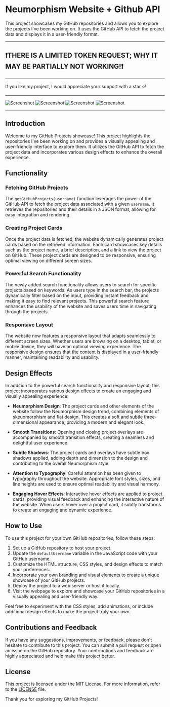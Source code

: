 # Neumorphism Website + Github API

This project showcases my GitHub repositories and allows you to explore the projects I've been working on. It uses the GitHub API to fetch the project data and displays it in a user-friendly format.

---

❗THERE IS A LIMITED TOKEN REQUEST; WHY IT MAY BE PARTIALLY NOT WORKING!❗
---
---


If you like my project, I would appreciate your support with a star ⭐!

---

![Screenshot](https://github.com/SchBenedikt/schbenedikt.github.io/assets/137323528/3d4b79a6-3859-4af6-b63b-3b5890c9c2de)
![Screenshot](https://github.com/SchBenedikt/schbenedikt.github.io/assets/137323528/94c3e630-6d8b-4f80-bba5-069d457952c8)
![Screenshot](https://github.com/SchBenedikt/schbenedikt.github.io/assets/137323528/df05abab-f7b5-4aa8-a0b7-d6d9023a1cc1)
![Screenshot](https://github.com/SchBenedikt/schbenedikt.github.io/assets/137323528/1375b76a-9b28-4822-9ebb-b60bc445f20b)


---

## Introduction

Welcome to my GitHub Projects showcase! This project highlights the repositories I've been working on and provides a visually appealing and user-friendly interface to explore them. It utilizes the GitHub API to fetch the project data and incorporates various design effects to enhance the overall experience.

## Functionality

### Fetching GitHub Projects

The `getGitHubProjects(username)` function leverages the power of the GitHub API to fetch the project data associated with a given `username`. It retrieves the repositories and their details in a JSON format, allowing for easy integration and rendering.

### Creating Project Cards

Once the project data is fetched, the website dynamically generates project cards based on the retrieved information. Each card showcases key details such as the project name, a brief description, and a link to view the project on GitHub. These project cards are designed to be responsive, ensuring optimal viewing on different screen sizes.

### Powerful Search Functionality

The newly added search functionality allows users to search for specific projects based on keywords. As users type in the search bar, the projects dynamically filter based on the input, providing instant feedback and making it easy to find relevant projects. This powerful search feature enhances the usability of the website and saves users time in navigating through the projects.

### Responsive Layout

The website now features a responsive layout that adapts seamlessly to different screen sizes. Whether users are browsing on a desktop, tablet, or mobile device, they will have an optimal viewing experience. The responsive design ensures that the content is displayed in a user-friendly manner, maintaining readability and usability.

## Design Effects

In addition to the powerful search functionality and responsive layout, this project incorporates various design effects to create an engaging and visually appealing experience:

- **Neumorphism Design**: The project cards and other elements of the website follow the Neumorphism design trend, combining elements of skeuomorphism and flat design. This creates a soft and subtle three-dimensional appearance, providing a modern and elegant look.

- **Smooth Transitions**: Opening and closing project overlays are accompanied by smooth transition effects, creating a seamless and delightful user experience.

- **Subtle Shadows**: The project cards and overlays have subtle box shadows applied, adding depth and dimension to the design and contributing to the overall Neumorphism style.

- **Attention to Typography**: Careful attention has been given to typography throughout the website. Appropriate font styles, sizes, and line heights are used to ensure optimal readability and visual harmony.

- **Engaging Hover Effects**: Interactive hover effects are applied to project cards, providing visual feedback and enhancing the interactive nature of the website. When users hover over a project card, it subtly transforms to create an engaging and dynamic experience.

## How to Use

To use this project for your own GitHub repositories, follow these steps:

1. Set up a GitHub repository to host your project.
2. Update the `defaultUsername` variable in the JavaScript code with your GitHub username.
3. Customize the HTML structure, CSS styles, and design effects to match your preferences.
4. Incorporate your own branding and visual elements to create a unique showcase of your GitHub projects.
5. Deploy the project to a web server or host it locally.
6. Visit the webpage to explore and showcase your GitHub repositories in a visually appealing and user-friendly way.

Feel free to experiment with the CSS styles, add animations, or include additional design effects to make the project truly your own.

## Contributions and Feedback

If you have any suggestions, improvements, or feedback, please don't hesitate to contribute to this project. You can submit a pull request or open an issue on the GitHub repository. Your contributions and feedback are highly appreciated and help make this project better.

## License

This project is licensed under the MIT License. For more information, refer to the [LICENSE](link-to-license-file) file.

Thank you for exploring my GitHub Projects!
